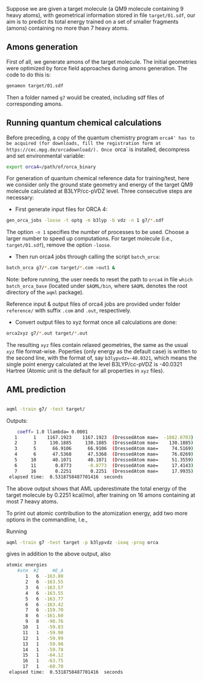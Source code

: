 

Suppose we are given a target molecule (a QM9 molecule containing 9 heavy atoms), with geometrical information stored in file `target/01.sdf`, our aim is to predict its total energy trained on a set of smaller fragments (amons) containing no more than 7 heavy atoms.

## Amons generation

First of all, we generate amons of the target molecule. The initial geometries were optimized by force field approaches during amons generation. The code to do this is:

```bash
genamon target/01.sdf
```

Then a folder named `g7` would be created, including sdf files of corresponding amons.


## Running quantum chemical calculations

Before preceding, a copy of the quantum chemistry program `orca4' has to be acquired (for downloads, fill the registration form at https://cec.mpg.de/orcadownload/).
Once `orca` is installed, decompress and set environmental variable:

```bash
export orca4=/path/of/orca_binary
```

For generation of quantum chemical reference data for training/test, here we consider only the ground state geometry and energy of the target QM9 molecule calculated at B3LYP/cc-pVDZ level. Three consecutive steps are necessary:

  - First generate input files for ORCA 4:
```bash
gen_orca_jobs -loose -t optg -m b3lyp -b vdz -n 1 g7/*.sdf 
```
The option `-n 1` specifies the number of processes to be used. Choose a larger number to speed up computations. For target molecule (i.e., `target/01.sdf`), remove the option `-loose`.

  - Then run orca4 jobs through calling the script `batch_orca`:
```bash
batch_orca g7/*.com target/*.com >out1 &
```
Note: before running, the user needs to reset the path to `orca4` in file `which batch_orca_base` (located under `$AQML/bin`, where `$AQML` denotes the root directory of the `aqml` package).

Reference input & output files of orca4 jobs are provided under folder `reference/` with suffix `.com` and `.out`, respectively.

  - Convert output files to xyz format once all calculations are done:
```bash
orca2xyz g7/*.out target/*.out
```
The resulting `xyz` files contain relaxed geometries, the same as the usual `xyz` file format-wise. Poperties (only energy as the default case) is written to the second line, with the format of, say `b3lypvdz=-40.0321`, which means the single point energy calculated at the level B3LYP/cc-pVDZ is -40.0321 Hartree (Atomic unit is the default for all properties in `xyz` files).

## AML prediction

```bash

aqml -train g7/ -test target/
```

Outputs:
```bash
    coeff= 1.0 llambda= 0.0001
   1      1    1167.1923    1167.1923  (DressedAtom mae=  -1882.0703)
   2      3     130.1885     130.1885  (DressedAtom mae=    130.1885)
   3      5      66.9106      66.9106  (DressedAtom mae=     74.5169)
   4      6      47.5368      47.5368  (DressedAtom mae=     76.0269)               ```
   5     10      40.1071      40.1071  (DressedAtom mae=     51.3559)
   6     11       0.8773      -0.8773  (DressedAtom mae=     17.4143)
   7     16       0.2251       0.2251  (DressedAtom mae=     17.9935)
 elapsed time:  0.5318758487701416  seconds
```
The above output shows that AML upderestimate the total energy of the target molecule by 0.2251 kcal/mol, after training on 16 amons containing at most 7 heavy atoms.

To print out atomic contribution to the atomization energy, add two more options in the commandline, I.e.,

Running
```bash
aqml -train g7 -test target -p b3lypvdz -ieaq -prog orca 
```
gives in addition to the above output, also
```bash
atomic energies
    #atm  #Z     #E_A 
       1   6  -163.80
       2   6  -163.55
       3   6  -163.57
       4   6  -163.55
       5   6  -163.77
       6   6  -163.42
       7   6  -159.70
       8   6  -161.60
       9   8   -90.76
      10   1   -59.83
      11   1   -59.98
      12   1   -59.99
      13   1   -59.98
      14   1   -59.78
      15   1   -64.12
      16   1   -63.75
      17   1   -60.70
 elapsed time:  0.5318758487701416  seconds
```


